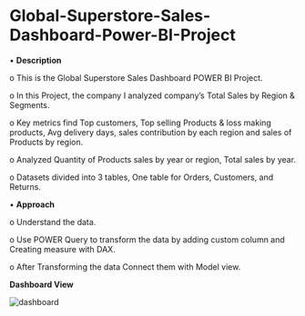 # Global-Superstore-Sales-Dashboard-Power-BI-Project

•	**Description**

o	This is the Global Superstore Sales Dashboard POWER BI Project.

o	In this Project, the company I analyzed company’s Total Sales by Region & Segments.

o	Key metrics find Top customers, Top selling Products & loss making products, Avg delivery days, sales contribution by each region and sales of Products by region.

o	Analyzed Quantity of Products sales by year or region, Total sales by year.

o	Datasets divided into 3 tables, One table for Orders, Customers, and Returns.

• **Approach**

o	Understand the data.

o	Use POWER Query to transform the data by adding custom column and Creating measure with DAX.

o	After Transforming the data Connect them with Model view.

**Dashboard View**

![dashboard](https://github.com/abdullahayub/Global-Superstore-Sales-Dashboard-Power-BI-Project/assets/37545634/5fd25cf5-1fb0-4a0d-a69a-95a26789bac8)
